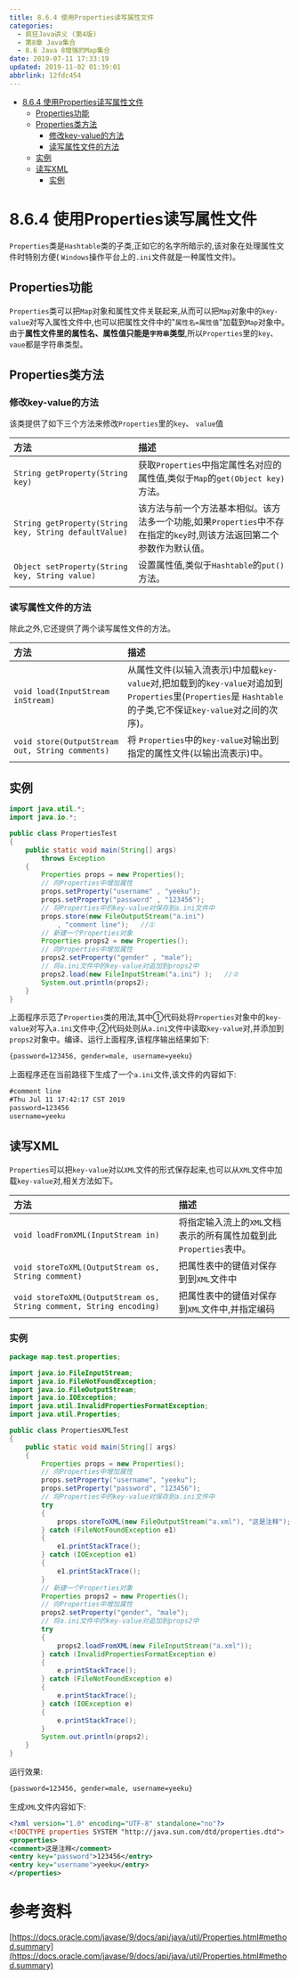 ```yaml
---
title: 8.6.4 使用Properties读写属性文件
categories: 
  - 疯狂Java讲义 (第4版)
  - 第8章 Java集合
  - 8.6 Java 8增强的Map集合
date: 2019-07-11 17:33:19
updated: 2019-11-02 01:39:01
abbrlink: 12fdc454
---
```

- [8.6.4 使用Properties读写属性文件](/ReadingNotes/12fdc454/#8-6-4-使用Properties读写属性文件)
    - [Properties功能](/ReadingNotes/12fdc454/#Properties功能)
    - [Properties类方法](/ReadingNotes/12fdc454/#Properties类方法)
        - [修改key-value的方法](/ReadingNotes/12fdc454/#修改key-value的方法)
        - [读写属性文件的方法](/ReadingNotes/12fdc454/#读写属性文件的方法)
    - [实例](/ReadingNotes/12fdc454/#实例)
    - [读写XML](/ReadingNotes/12fdc454/#读写XML)
        - [实例](/ReadingNotes/12fdc454/#实例)

<!--more-->
<script src="https://cdn.bootcss.com/jquery/3.4.0/jquery.slim.min.js"></script>
<script>$(document).ready(function () {$(".post-body > ul:nth-child(1)").hide();});</script>

<!--end-->
<!--SSTStart-->
# 8.6.4 使用Properties读写属性文件 #
`Properties`类是`Hashtable`类的子类,正如它的名字所暗示的,该对象在处理属性文件时特别方便( `Windows`操作平台上的`.ini`文件就是一种属性文件)。
## Properties功能 ##
`Properties`类可以把`Map`对象和属性文件关联起来,从而可以把`Map`对象中的`key-value`对写入属性文件中,也可以把属性文件中的"`属性名=属性值`"加载到`Map`对象中。由于**属性文件里的属性名、属性值只能是`字符串`类型**,所以`Properties`里的`key`、`vaue`都是字符串类型。
## Properties类方法 ##
### 修改key-value的方法 ###
该类提供了如下三个方法来修改`Properties`里的`key`、 `value`值

|方法|描述|
|:---|:---|
|`String getProperty(String key)`|获取`Properties`中指定属性名对应的属性值,类似于`Map`的`get(Object key)`方法。|
|`String getProperty(String key, String defaultValue)`|该方法与前一个方法基本相似。该方法多一个功能,如果`Properties`中不存在指定的`key`时,则该方法返回第二个参数作为默认值。|
|`Object setProperty(String key, String value)`|设置属性值,类似于`Hashtable`的`put()`方法。|
### 读写属性文件的方法 ###
除此之外,它还提供了两个读写属性文件的方法。

|方法|描述|
|:---|:---|
|`void load(InputStream inStream)`|从属性文件(以输入流表示)中加载`key-value`对,把加载到的`key-value`对追加到`Properties`里(`Properties`是 `Hashtable`的子类,它不保证`key-value`对之间的次序)。|
|`void store(OutputStream out, String comments)`|将 `Properties`中的`key-value`对输出到指定的属性文件(以输出流表示)中。|

## 实例 ##
```java
import java.util.*;
import java.io.*;

public class PropertiesTest
{
	public static void main(String[] args)
		throws Exception
	{
		Properties props = new Properties();
		// 向Properties中增加属性
		props.setProperty("username" , "yeeku");
		props.setProperty("password" , "123456");
		// 将Properties中的key-value对保存到a.ini文件中
		props.store(new FileOutputStream("a.ini")
			, "comment line");   //①
		// 新建一个Properties对象
		Properties props2 = new Properties();
		// 向Properties中增加属性
		props2.setProperty("gender" , "male");
		// 将a.ini文件中的key-value对追加到props2中
		props2.load(new FileInputStream("a.ini") );   //②
		System.out.println(props2);
	}
}
```
上面程序示范了`Properties`类的用法,其中①代码处将`Properties`对象中的`key-value`对写入`a.ini`文件中;②代码处则从`a.ini`文件中读取`key-value`对,并添加到`props2`对象中。编译、运行上面程序,该程序输出结果如下:
```cmd
{password=123456, gender=male, username=yeeku}
```
上面程序还在当前路径下生成了一个`a.ini`文件,该文件的内容如下:
```cmd
#comment line
#Thu Jul 11 17:42:17 CST 2019
password=123456
username=yeeku

```
## 读写XML ##
`Properties`可以把`key-value`对以`XML`文件的形式保存起来,也可以从`XML`文件中加载`key-value`对,相关方法如下。

|方法|描述|
|:---|:---|
|`void loadFromXML(InputStream in)`|将指定输入流上的`XML`文档表示的所有属性加载到此`Properties`表中。|
|`void storeToXML(OutputStream os, String comment)`|把属性表中的键值对保存到到`XML`文件中|
|`void storeToXML(OutputStream os, String comment, String encoding)`|把属性表中的键值对保存到`XML`文件中,并指定编码|
### 实例 ###
```java
package map.test.properties;

import java.io.FileInputStream;
import java.io.FileNotFoundException;
import java.io.FileOutputStream;
import java.io.IOException;
import java.util.InvalidPropertiesFormatException;
import java.util.Properties;

public class PropertiesXMLTest
{
	public static void main(String[] args)
	{
		Properties props = new Properties();
		// 向Properties中增加属性
		props.setProperty("username", "yeeku");
		props.setProperty("password", "123456");
		// 将Properties中的key-value对保存到a.ini文件中
		try
		{
			props.storeToXML(new FileOutputStream("a.xml"), "这是注释");
		} catch (FileNotFoundException e1)
		{
			e1.printStackTrace();
		} catch (IOException e1)
		{
			e1.printStackTrace();
		}
		// 新建一个Properties对象
		Properties props2 = new Properties();
		// 向Properties中增加属性
		props2.setProperty("gender", "male");
		// 将a.ini文件中的key-value对追加到props2中
		try
		{
			props2.loadFromXML(new FileInputStream("a.xml"));
		} catch (InvalidPropertiesFormatException e)
		{
			e.printStackTrace();
		} catch (FileNotFoundException e)
		{
			e.printStackTrace();
		} catch (IOException e)
		{
			e.printStackTrace();
		}
		System.out.println(props2);
	}
}
```
运行效果:
```cmd
{password=123456, gender=male, username=yeeku}
```
生成`XML`文件内容如下:
```xml
<?xml version="1.0" encoding="UTF-8" standalone="no"?>
<!DOCTYPE properties SYSTEM "http://java.sun.com/dtd/properties.dtd">
<properties>
<comment>这是注释</comment>
<entry key="password">123456</entry>
<entry key="username">yeeku</entry>
</properties>
```
<!--SSTStop-->
# 参考资料 #
[https://docs.oracle.com/javase/9/docs/api/java/util/Properties.html#method.summary](https://docs.oracle.com/javase/9/docs/api/java/util/Properties.html#method.summary)